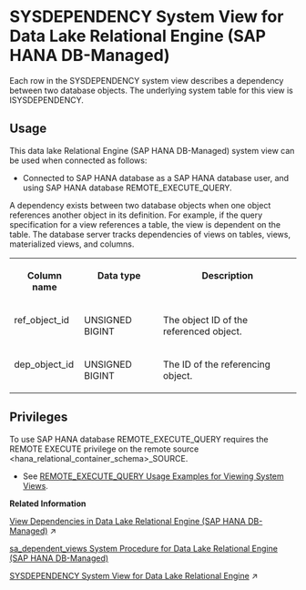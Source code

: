 <!-- loio0865e22dbe0a48d7ae56c62e5a7c57cd -->

# SYSDEPENDENCY System View for Data Lake Relational Engine \(SAP HANA DB-Managed\)

Each row in the SYSDEPENDENCY system view describes a dependency between two database objects. The underlying system table for this view is ISYSDEPENDENCY.



## Usage

This data lake Relational Engine \(SAP HANA DB-Managed\) system view can be used when connected as follows:

-   Connected to SAP HANA database as a SAP HANA database user, and using SAP HANA database REMOTE\_EXECUTE\_QUERY.




A dependency exists between two database objects when one object references another object in its definition. For example, if the query specification for a view references a table, the view is dependent on the table. The database server tracks dependencies of views on tables, views, materialized views, and columns.


<table>
<tr>
<th valign="top">

Column name

</th>
<th valign="top">

Data type

</th>
<th valign="top">

Description

</th>
</tr>
<tr>
<td valign="top">

ref\_object\_id

</td>
<td valign="top">

UNSIGNED BIGINT

</td>
<td valign="top">

The object ID of the referenced object.

</td>
</tr>
<tr>
<td valign="top">

dep\_object\_id

</td>
<td valign="top">

UNSIGNED BIGINT

</td>
<td valign="top">

The ID of the referencing object.

</td>
</tr>
</table>



<a name="loio0865e22dbe0a48d7ae56c62e5a7c57cd__section_gj1_wy1_4yb"/>

## Privileges

To use SAP HANA database REMOTE\_EXECUTE\_QUERY requires the REMOTE EXECUTE privilege on the remote source <hana\_relational\_container\_schema\>\_SOURCE.

-   See [REMOTE\_EXECUTE\_QUERY Usage Examples for Viewing System Views](https://help.sap.com/docs/SAP_HANA_DATA_LAKE/a898e08b84f21015969fa437e89860c8/ada51c0074354a5f99b60c14cffb653c.html).

**Related Information**  


[View Dependencies in Data Lake Relational Engine (SAP HANA DB-Managed)](https://help.sap.com/viewer/9220e7fec0fe4503b5c5a6e21d584e63/2024_3_QRC/en-US/819c42256ce21014bb5faa0cc1d6fdb8.html "A view definition refers to other objects such as data lake Relational Engine columns, tables, and other views, and these references make the view dependent on the objects to which it refers.") :arrow_upper_right:

[sa\_dependent\_views System Procedure for Data Lake Relational Engine \(SAP HANA DB-Managed\)](../060-system-procedures/sa-dependent-views-system-procedure-for-data-lake-relational-engine-sap-hana-db-managed-47783e3.md "Returns the list of all dependent views for a given table or view.")

[SYSDEPENDENCY System View for Data Lake Relational Engine](https://help.sap.com/viewer/19b3964099384f178ad08f2d348232a9/2024_3_QRC/en-US/3be7f6466c5f1014b874ecf96f287f38.html "Each row in the SYSDEPENDENCY system view describes a dependency between two database objects. The underlying system table for this view is ISYSDEPENDENCY.") :arrow_upper_right:

